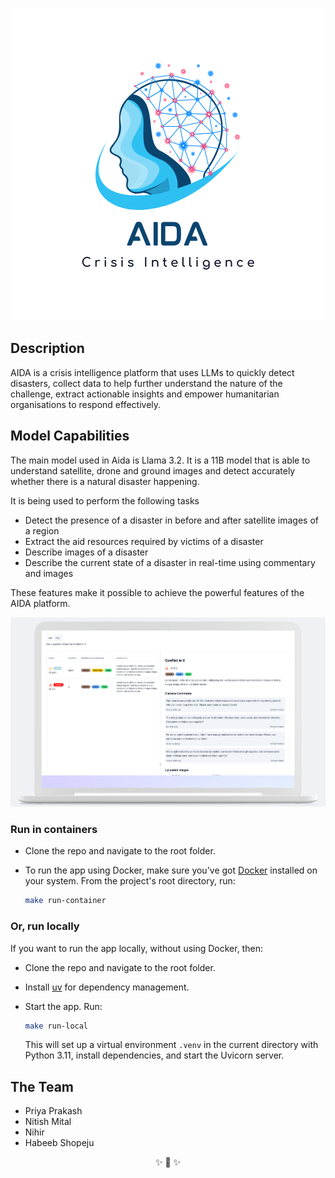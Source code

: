 <div align="center">

![logo](./assets/aida-logo.png)

</div>

## Description

AIDA is a crisis intelligence platform that uses LLMs to quickly detect disasters, collect data to help further understand the nature of the challenge, extract actionable insights and empower humanitarian organisations to respond effectively.

## Model Capabilities

The main model used in Aida is Llama 3.2. It is a 11B model that is able to understand satellite, drone and ground images and detect accurately whether there is a natural disaster happening.

It is being used to perform the following tasks

- Detect the presence of a disaster in before and after satellite images of a region
- Extract the aid resources required by victims of a disaster
- Describe images of a disaster
- Describe the current state of a disaster in real-time using commentary and images

These features make it possible to achieve the powerful features of the AIDA platform.

![aida-platform](./assets/desktop-demo.png)


### Run in containers

-   Clone the repo and navigate to the root folder.

-   To run the app using Docker, make sure you've got [Docker](https://www.docker.com/) installed on your
    system. From the project's root directory, run:

    ```sh
    make run-container
    ```

### Or, run locally

If you want to run the app locally, without using Docker, then:

-   Clone the repo and navigate to the root folder.

-   Install [uv](uv) for dependency management.

-   Start the app. Run:

    ```sh
    make run-local
    ```

    This will set up a virtual environment `.venv` in the current directory with Python
    3.11, install dependencies, and start the Uvicorn server.


## The Team

- Priya Prakash
- Nitish Mital
- Nihir
- Habeeb Shopeju


<div align="center">
✨ 🍰 ✨
</div>
